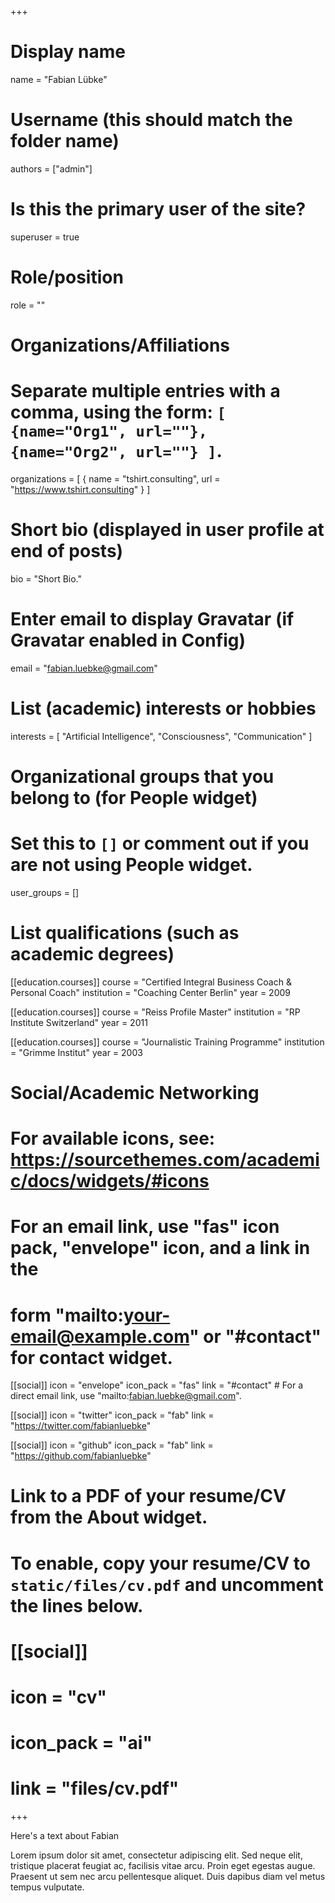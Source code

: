 +++
# Display name
name = "Fabian Lübke"

# Username (this should match the folder name)
authors = ["admin"]

# Is this the primary user of the site?
superuser = true

# Role/position
role = ""

# Organizations/Affiliations
#   Separate multiple entries with a comma, using the form: `[ {name="Org1", url=""}, {name="Org2", url=""} ]`.
organizations = [ { name = "tshirt.consulting", url = "https://www.tshirt.consulting" } ]

# Short bio (displayed in user profile at end of posts)
bio = "Short Bio."

# Enter email to display Gravatar (if Gravatar enabled in Config)
email = "fabian.luebke@gmail.com"

# List (academic) interests or hobbies
interests = [
  "Artificial Intelligence",
  "Consciousness",
  "Communication"
]

# Organizational groups that you belong to (for People widget)
#   Set this to `[]` or comment out if you are not using People widget.
user_groups = []

# List qualifications (such as academic degrees)
[[education.courses]]
  course = "Certified Integral Business Coach & Personal Coach"
  institution = "Coaching Center Berlin"
  year = 2009

[[education.courses]]
  course = "Reiss Profile Master"
  institution = "RP Institute Switzerland"
  year = 2011

[[education.courses]]
  course = "Journalistic Training Programme"
  institution = "Grimme Institut"
  year = 2003

# Social/Academic Networking
# For available icons, see: https://sourcethemes.com/academic/docs/widgets/#icons
#   For an email link, use "fas" icon pack, "envelope" icon, and a link in the
#   form "mailto:your-email@example.com" or "#contact" for contact widget.

[[social]]
  icon = "envelope"
  icon_pack = "fas"
  link = "#contact"  # For a direct email link, use "mailto:fabian.luebke@gmail.com".

[[social]]
  icon = "twitter"
  icon_pack = "fab"
  link = "https://twitter.com/fabianluebke"

[[social]]
  icon = "github"
  icon_pack = "fab"
  link = "https://github.com/fabianluebke"

# Link to a PDF of your resume/CV from the About widget.
# To enable, copy your resume/CV to `static/files/cv.pdf` and uncomment the lines below.
# [[social]]
#   icon = "cv"
#   icon_pack = "ai"
#   link = "files/cv.pdf"

+++

Here's a text about Fabian 

Lorem ipsum dolor sit amet, consectetur adipiscing elit. Sed neque elit, tristique placerat feugiat ac, facilisis vitae arcu. Proin eget egestas augue. Praesent ut sem nec arcu pellentesque aliquet. Duis dapibus diam vel metus tempus vulputate. 
